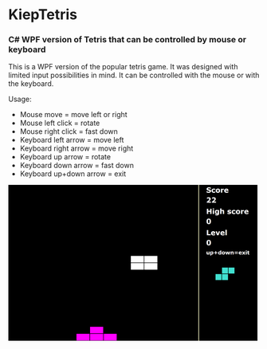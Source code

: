# KiepTetris
### C# WPF version of Tetris that can be controlled by mouse or keyboard
This is a WPF version of the popular tetris game. It was designed with limited input possibilities in mind. It can be controlled with the mouse or with the keyboard.

Usage:
 - Mouse move = move left or right
 - Mouse left click = rotate
 - Mouse right click = fast down
 - Keyboard left arrow = move left
 - Keyboard right arrow = move right
 - Keyboard up arrow = rotate
 - Keyboard down arrow = fast down
 - Keyboard up+down arrow = exit

![Screenshot](Screenshot.png "Screenshot")